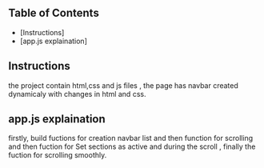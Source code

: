 ## Table of Contents

* [Instructions]
* [app.js explaination]

## Instructions

the project contain html,css and js files , the page has navbar created dynamicaly with changes in html and css.  

## app.js explaination

firstly, build fuctions for creation navbar list and then function for scrolling and then fuction for Set sections as active and during the scroll , finally the fuction for scrolling smoothly.


